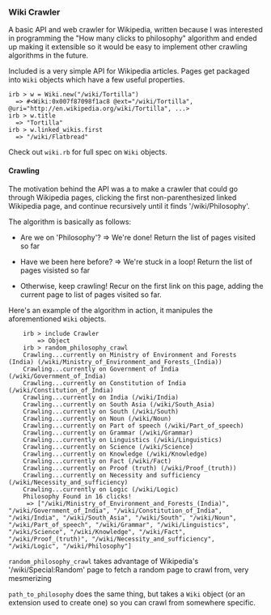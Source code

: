 ### Wiki Crawler


A basic API and web crawler for Wikipedia, written because I was interested in programming the "How many clicks to philosophy" algorithm and ended up making it extensible so it would be easy to implement other crawling algorithms in the future.

Included is a very simple API for Wikipedia articles.  Pages get packaged into `Wiki` objects which have a few useful properties.

    irb > w = Wiki.new("/wiki/Tortilla")
      => #<Wiki:0x007f87098f1ac8 @ext="/wiki/Tortilla", @uri="http://en.wikipedia.org/wiki/Tortilla", ...>
    irb > w.title
      => "Tortilla"
    irb > w.linked_wikis.first
      => "/wiki/Flatbread"

Check out `wiki.rb` for full spec on `Wiki` objects.

#### Crawling

The motivation behind the API was a to make a crawler that could go through Wikipedia pages, clicking the first non-parenthesized linked Wikipedia page, and continue recursively until it finds '/wiki/Philosophy'.  

The algorithm is basically as follows:

* Are we on 'Philosophy'?
    => We're done! Return the list of pages visited so far

* Have we been here before?
    => We're stuck in a loop! Return the list of pages visisted so far

* Otherwise, keep crawling!  Recur on the first link on this page, adding the current page to list of pages visited so far.

Here's an example of the algorithm in action, it manipules the aforementioned `Wiki` objects.

        irb > include Crawler
            => Object
        irb > random_philosophy_crawl
        Crawling...currently on Ministry of Environment and Forests (India) (/wiki/Ministry_of_Environment_and_Forests_(India))
        Crawling...currently on Government of India (/wiki/Government_of_India)
        Crawling...currently on Constitution of India (/wiki/Constitution_of_India)
        Crawling...currently on India (/wiki/India)
        Crawling...currently on South Asia (/wiki/South_Asia)
        Crawling...currently on South (/wiki/South)
        Crawling...currently on Noun (/wiki/Noun)
        Crawling...currently on Part of speech (/wiki/Part_of_speech)
        Crawling...currently on Grammar (/wiki/Grammar)
        Crawling...currently on Linguistics (/wiki/Linguistics)
        Crawling...currently on Science (/wiki/Science)
        Crawling...currently on Knowledge (/wiki/Knowledge)
        Crawling...currently on Fact (/wiki/Fact)
        Crawling...currently on Proof (truth) (/wiki/Proof_(truth))
        Crawling...currently on Necessity and sufficiency (/wiki/Necessity_and_sufficiency)
        Crawling...currently on Logic (/wiki/Logic)
        Philosophy Found in 16 clicks!
         => ["/wiki/Ministry_of_Environment_and_Forests_(India)", "/wiki/Government_of_India", "/wiki/Constitution_of_India", "/wiki/India", "/wiki/South_Asia", "/wiki/South", "/wiki/Noun", "/wiki/Part_of_speech", "/wiki/Grammar", "/wiki/Linguistics", "/wiki/Science", "/wiki/Knowledge", "/wiki/Fact", "/wiki/Proof_(truth)", "/wiki/Necessity_and_sufficiency", "/wiki/Logic", "/wiki/Philosophy"] 

`random_philosophy_crawl` takes advantage of Wikipedia's '/wiki/Special:Random' page to fetch a random page to crawl from, very mesmerizing

`path_to_philosophy` does the same thing, but takes a `Wiki` object (or an extension used to create one) so you can crawl from somewhere specific.